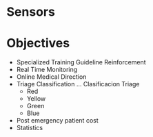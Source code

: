 # Sensors

# Objectives

- Specialized Training Guideline Reinforcement
- Real Time Monitoring
- Online Medical Direction
- Triage Classification … Clasificacion Triage
  - Red
  - Yellow
  - Green
  - Blue
- Post emergency patient cost
- Statistics
